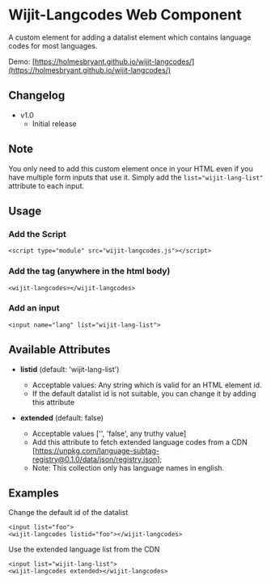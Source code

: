 # Wijit-Langcodes Web Component

A custom element for adding a datalist element which contains language codes for most languages.

Demo: [https://holmesbryant.github.io/wijit-langcodes/](https://holmesbryant.github.io/wijit-langcodes/)

## Changelog
- v1.0
	- Initial release

## Note

You only need to add this custom element once in your HTML even if you have multiple form inputs that use it. Simply add the `list="wijit-lang-list"` attribute to each input.

## Usage

### Add the Script

	<script type="module" src="wijit-langcodes.js"></script>

### Add the tag (anywhere in the html body)

	<wijit-langcodes></wijit-langcodes>

### Add an input

	<input name="lang" list="wijit-lang-list">

## Available Attributes

- **listid** (default: 'wijit-lang-list')
    - Acceptable values: Any string which is valid for an HTML element id.
    - If the default datalist id is not suitable, you can change it by adding this attribute

- **extended** (default: false)
    - Acceptable values ['', 'false', any truthy value]
	- Add this attribute to fetch extended language codes from a CDN [https://unpkg.com/language-subtag-registry@0.1.0/data/json/registry.json];
	- Note: This collection only has language names in english.

## Examples ##

Change the default id of the datalist

	<input list="foo">
	<wijit-langcodes listid="foo"></wijit-langcodes>

Use the extended language list from the CDN

	<input list="wijit-lang-list">
	<wijit-langcodes extended></wijit-langcodes>



